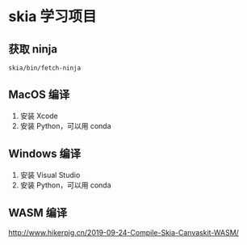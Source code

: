 # skia 学习项目

## 获取 ninja

```
skia/bin/fetch-ninja
```

## MacOS 编译

1. 安装 Xcode
2. 安装 Python，可以用 conda

## Windows 编译
1. 安装 Visual Studio
2. 安装 Python，可以用 conda

## WASM 编译
http://www.hikerpig.cn/2019-09-24-Compile-Skia-Canvaskit-WASM/